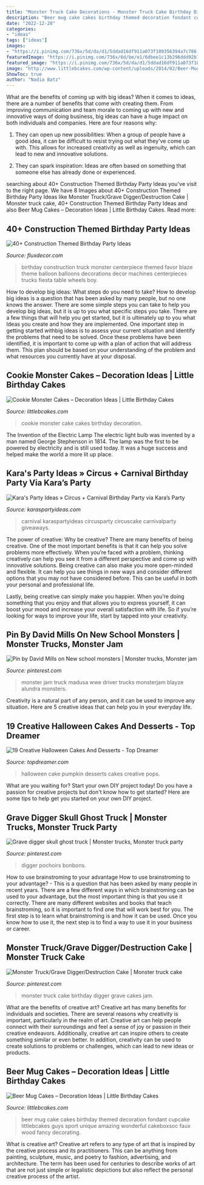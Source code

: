 ```yaml
---
title: "Monster Truck Cake Decorations - Monster Truck Cake Birthday Digger Grave Cakes Jam"
description: "Beer mug cake cakes birthday themed decoration fondant cupcake littlebcakes guys sport unique amazing wonderful cakeboxsoc faux wood fancy decorating"
date: "2022-12-28"
categories:
- "ideas"
tags: ["ideas"]
images:
- "https://i.pinimg.com/736x/5d/da/d1/5ddad16df911a073f189356394a7c786.jpg"
featuredImage: "https://i.pinimg.com/736x/6d/be/e1/6dbee1c13b296ddd92b79a5b97b4bb51--monster-cakes-monster-truck.jpg"
featured_image: "https://i.pinimg.com/736x/5d/da/d1/5ddad16df911a073f189356394a7c786.jpg"
image: "http://www.littlebcakes.com/wp-content/uploads/2014/02/Beer-Mug-Birthday-Cake.jpg"
ShowToc: true
author: "Nadia Batz"
---
```



What are the benefits of coming up with big ideas?
When it comes to ideas, there are a number of benefits that come with creating them. From improving communication and team morale to coming up with new and innovative ways of doing business, big ideas can have a huge impact on both individuals and companies. Here are four reasons why: 
1. They can open up new possibilities: When a group of people have a good idea, it can be difficult to resist trying out what they've come up with. This allows for increased creativity as well as ingenuity, which can lead to new and innovative solutions. 

2. They can spark inspiration: Ideas are often based on something that someone else has already done or experienced.

	

		
searching about 40+ Construction Themed Birthday Party Ideas you've visit to the right page. We have 8 Images about 40+ Construction Themed Birthday Party Ideas like Monster Truck/Grave Digger/Destruction Cake | Monster truck cake, 40+ Construction Themed Birthday Party Ideas and also Beer Mug Cakes – Decoration Ideas | Little Birthday Cakes. Read more:
		
    
## 40+ Construction Themed Birthday Party Ideas

<img loading=lazy src="http://fluxdecor.com/wp-content/uploads/2015/06/construction-birthday-party/14-construction-themed-birthday-party.jpg" onerror="this.onerror=null;this.src='https://tse3.mm.bing.net/th?id=OIP.LcTC_YhSYbqop-hN0NDcOQHaLK&amp;pid=15.1';" alt="40+ Construction Themed Birthday Party Ideas">

_Source: fluxdecor.com_

>birthday construction truck monster centerpiece themed favor blaze theme balloon balloons decorations decor machines centerpieces trucks fiesta table wheels boy. 

	

How to develop big ideas: What steps do you need to take?
How to develop big ideas is a question that has been asked by many people, but no one knows the answer. There are some simple steps you can take to help you develop big ideas, but it is up to you what specific steps you take. There are a few things that will help you get started, but it is ultimately up to you what Ideas you create and how they are implemented.
One important step in getting started withbig ideas is to assess your current situation and identify the problems that need to be solved. Once these problems have been identified, it is important to come up with a plan of action that will address them. This plan should be based on your understanding of the problem and what resources you currently have at your disposal.

    
## Cookie Monster Cakes – Decoration Ideas | Little Birthday Cakes

<img loading=lazy src="http://www.littlebcakes.com/wp-content/uploads/2014/01/Cookie-Monster-Cookie-Cake.jpg" onerror="this.onerror=null;this.src='https://tse2.mm.bing.net/th?id=OIP.b3JwNTP9PL5MUQzShfDuEQHaFj&amp;pid=15.1';" alt="Cookie Monster Cakes – Decoration Ideas | Little Birthday Cakes">

_Source: littlebcakes.com_

>cookie monster cake cakes birthday decoration. 

	

The Invention of the Electric Lamp
The electric light bulb was invented by a man named George Stephenson in 1814. The lamp was the first to be powered by electricity and is still used today. It was a huge success and helped make the world a more lit up place.

    
## Kara&#039;s Party Ideas » Circus + Carnival Birthday Party Via Kara’s Party

<img loading=lazy src="https://karaspartyideas.com/wp-content/uploads/2015/02/Circus-+-Carnival-Birthday-Party-via-Karas-Party-Ideas-KarasPartyIdeas.com57.jpg" onerror="this.onerror=null;this.src='https://tse2.mm.bing.net/th?id=OIP.cL7QJlj97YOLgkpq0qeAywHaLG&amp;pid=15.1';" alt="Kara&#039;s Party Ideas » Circus + Carnival Birthday Party via Kara’s Party">

_Source: karaspartyideas.com_

>carnival karaspartyideas circusparty circuscake carnivalparty giveaways. 

	

The power of creative: Why be creative?
There are many benefits of being creative. One of the most important benefits is that it can help you solve problems more effectively. When you’re faced with a problem, thinking creatively can help you see it from a different perspective and come up with innovative solutions.
Being creative can also make you more open-minded and flexible. It can help you see things in new ways and consider different options that you may not have considered before. This can be useful in both your personal and professional life.

Lastly, being creative can simply make you happier. When you’re doing something that you enjoy and that allows you to express yourself, it can boost your mood and increase your overall satisfaction with life. So if you’re looking for ways to improve your life, start by tapped into your creativity.

    
## Pin By David Mills On New School Monsters | Monster Trucks, Monster Jam

<img loading=lazy src="https://i.pinimg.com/736x/b8/b0/3a/b8b03a91a81fb4340dbda70689477938--monsters-monster-truck.jpg" onerror="this.onerror=null;this.src='https://tse2.mm.bing.net/th?id=OIP.8vDaxEnwaEikwTeDN6NfMwHaET&amp;pid=15.1';" alt="Pin by David Mills on New school monsters | Monster trucks, Monster jam">

_Source: pinterest.com_

>monster jam truck madusa wwe driver trucks monsterjam blayze alundra monsters. 

	

Creativity is a natural part of any person, and it can be used to improve any situation. Here are 5 creative ideas that can help you in your everyday life.

    
## 19 Creative Halloween Cakes And Desserts - Top Dreamer

<img loading=lazy src="https://topdreamer.com/wp-content/uploads/2013/08/Pumpkin-Pops-1.jpg" onerror="this.onerror=null;this.src='https://tse2.mm.bing.net/th?id=OIP.ibwCVjRPZadq3Awo7mv_bgHaKF&amp;pid=15.1';" alt="19 Creative Halloween Cakes And Desserts - Top Dreamer">

_Source: topdreamer.com_

>halloween cake pumpkin desserts cakes creative pops. 

	

What are you waiting for? Start your own DIY project today!
Do you have a passion for creative projects but don't know how to get started? Here are some tips to help get you started on your own DIY project.

    
## Grave Digger Skull Ghost Truck | Monster Trucks, Monster Truck Party

<img loading=lazy src="https://i.pinimg.com/736x/5d/da/d1/5ddad16df911a073f189356394a7c786.jpg" onerror="this.onerror=null;this.src='https://tse2.mm.bing.net/th?id=OIP.ZoARp-ID2qWaaUFKgXb7cgAAAA&amp;pid=15.1';" alt="Grave digger skull ghost truck | Monster trucks, Monster truck party">

_Source: pinterest.com_

>digger pochoirs bonbons. 

	

How to use brainstroming to your advantage
How to use brainstroming to your advantage? - This is a question that has been asked by many people in recent years. There are a few different ways in which brainstroming can be used to your advantage, but the most important thing is that you use it correctly. There are many different websites and books that teach brainstroming, so it is important to find one that will work best for you. The first step is to learn what brainstroming is and how it can be used. Once you know how to use it, the next step is to find a way to use it in your business or career.

    
## Monster Truck/Grave Digger/Destruction Cake | Monster Truck Cake

<img loading=lazy src="https://i.pinimg.com/736x/6d/be/e1/6dbee1c13b296ddd92b79a5b97b4bb51--monster-cakes-monster-truck.jpg" onerror="this.onerror=null;this.src='https://tse3.mm.bing.net/th?id=OIP.lC4M8D-jqkRVPC2Da9KpKgHaJ4&amp;pid=15.1';" alt="Monster Truck/Grave Digger/Destruction Cake | Monster truck cake">

_Source: pinterest.com_

>monster truck cake birthday digger grave cakes jam. 

	

What are the benefits of creative art?
Creative art has many benefits for individuals and societies. There are several reasons why creativity is important, particularly in the realm of art. Creative art can help people connect with their surroundings and feel a sense of joy or passion in their creative endeavors. Additionally, creative art can inspire others to create something similar or even better. In addition, creativity can be used to create solutions to problems or challenges, which can lead to new ideas or products.

    
## Beer Mug Cakes – Decoration Ideas | Little Birthday Cakes

<img loading=lazy src="http://www.littlebcakes.com/wp-content/uploads/2014/02/Beer-Mug-Birthday-Cake.jpg" onerror="this.onerror=null;this.src='https://tse2.mm.bing.net/th?id=OIP.Yj616tDP5b7Ip5nsTLDwyAHaIp&amp;pid=15.1';" alt="Beer Mug Cakes – Decoration Ideas | Little Birthday Cakes">

_Source: littlebcakes.com_

>beer mug cake cakes birthday themed decoration fondant cupcake littlebcakes guys sport unique amazing wonderful cakeboxsoc faux wood fancy decorating. 

	

What is creative art?
Creative art refers to any type of art that is inspired by the creative process and its practitioners. This can be anything from painting, sculpture, music, and poetry to fashion, advertising, and architecture. The term has been used for centuries to describe works of art that are not just simple or legalistic depictions but also reflect the personal creative process of the artist.


